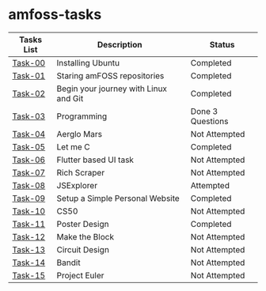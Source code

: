 # amfoss-tasks
**Tasks List**|**Description**|**Status**
--------------|---------------|---------------
[Task-00](https://github.com/0Amruth0/amFoss-tasks/tree/main/task-00)|Installing Ubuntu|Completed
[Task-01](https://github.com/0Amruth0/amFoss-tasks/tree/main/task-01)|Staring amFOSS repositories|Completed
[Task-02](https://github.com/0Amruth0/amFoss-tasks/tree/main/task-02)|Begin your journey with Linux and Git|Completed
[Task-03](https://github.com/0Amruth0/amFoss-tasks/tree/main/task-03)|Programming|Done 3 Questions
[Task-04](https://github.com/0Amruth0/amFoss-tasks/tree/main/task-04)|Aerglo Mars|Not Attempted
[Task-05](https://github.com/0Amruth0/amFoss-tasks/tree/main/task-05)|Let me C|Completed
[Task-06](https://github.com/0Amruth0/amFoss-tasks/tree/main/task-06)|Flutter based UI task|Not Attempted
[Task-07](https://github.com/0Amruth0/amFoss-tasks/tree/main/task-07)|Rich Scraper|Not Attempted
[Task-08](https://github.com/0Amruth0/amFoss-tasks/tree/main/task-08)|JSExplorer|Attempted
[Task-09](https://github.com/0Amruth0/amFoss-tasks/tree/main/task-09)|Setup a Simple Personal Website|Completed
[Task-10](https://github.com/0Amruth0/amFoss-tasks/tree/main/task-10)|CS50|Not Attempted 
[Task-11](https://github.com/0Amruth0/amFoss-tasks/tree/main/task-11)|Poster Design|Completed
[Task-12](https://github.com/0Amruth0/amFoss-tasks/tree/main/task-12)|Make the Block|Not Attempted 
[Task-13](https://github.com/0Amruth0/amFoss-tasks/tree/main/task-13)|Circuit Design|Not Attempted
[Task-14](https://github.com/0Amruth0/amFoss-tasks/tree/main/task-14)|Bandit|Not Attempted
[Task-15](https://github.com/0Amruth0/amFoss-tasks/tree/main/task-15)|Project Euler|Not Attempted
